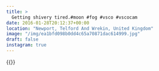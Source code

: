 ```yaml
---
title: >
  Getting shivery tired.#moon #fog #vsco #vscocam 
date: 2016-01-28T20:12:37+00:00
location: "Newport, Telford And Wrekin, United Kingdom"
image: "/img/ea1bfd098b0dd4c65a70871dac614999.jpg"
draft: false
instagram: true
---
```


{{<photo src="/img/ea1bfd098b0dd4c65a70871dac614999.jpg">}}
